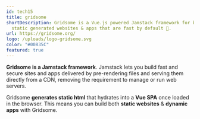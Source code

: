 ```yaml
---
id: tech15
title: gridsome
shortDescription: Gridsome is a Vue.js powered Jamstack framework for building
  static generated websites & apps that are fast by default 🚀.
url: https://gridsome.org/
logo: /uploads/logo-gridsome.svg
color: "#00835C"
featured: true
---
```

**Gridsome is a Jamstack framework**. Jamstack lets you build fast and secure sites and apps delivered by pre-rendering files and serving them directly from a CDN, removing the requirement to manage or run web servers.



Gridsome **generates static html** that hydrates into a **Vue SPA** once loaded in the browser. This means you can build both **static websites** & **dynamic apps** with Gridsome.